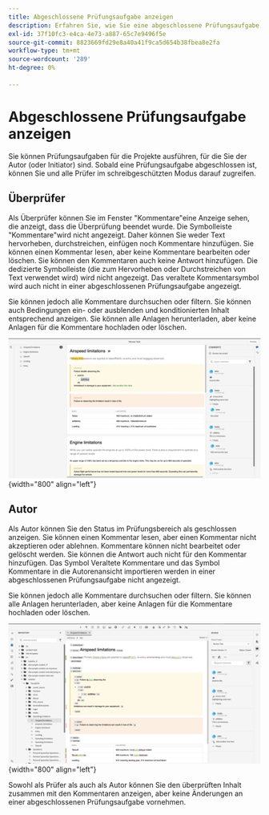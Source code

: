 ```yaml
---
title: Abgeschlossene Prüfungsaufgabe anzeigen
description: Erfahren Sie, wie Sie eine abgeschlossene Prüfungsaufgabe anzeigen.
exl-id: 37f10fc3-e4ca-4e73-a887-65c7e9496f5e
source-git-commit: 8823669fd29e8a40a41f9ca5d654b38fbea8e2fa
workflow-type: tm+mt
source-wordcount: '289'
ht-degree: 0%

---
```


# Abgeschlossene Prüfungsaufgabe anzeigen

Sie können Prüfungsaufgaben für die Projekte ausführen, für die Sie der Autor (oder Initiator) sind. Sobald eine Prüfungsaufgabe abgeschlossen ist, können Sie und alle Prüfer im schreibgeschützten Modus darauf zugreifen.

## Überprüfer

Als Überprüfer können Sie im Fenster &quot;Kommentare&quot;eine Anzeige sehen, die anzeigt, dass die Überprüfung beendet wurde. Die Symbolleiste &quot;Kommentare&quot;wird nicht angezeigt. Daher können Sie weder Text hervorheben, durchstreichen, einfügen noch Kommentare hinzufügen. Sie können einen Kommentar lesen, aber keine Kommentare bearbeiten oder löschen. Sie können den Kommentaren auch keine Antwort hinzufügen. Die dedizierte Symbolleiste (die zum Hervorheben oder Durchstreichen von Text verwendet wird) wird nicht angezeigt. Das veraltete Kommentarsymbol wird auch nicht in einer abgeschlossenen Prüfungsaufgabe angezeigt.

Sie können jedoch alle Kommentare durchsuchen oder filtern. Sie können auch Bedingungen ein- oder ausblenden und konditionierten Inhalt entsprechend anzeigen. Sie können alle Anlagen herunterladen, aber keine Anlagen für die Kommentare hochladen oder löschen.

![](images/complete-task-reviewer.png){width="800" align="left"}


## Autor

Als Autor können Sie den Status im Prüfungsbereich als geschlossen anzeigen. Sie können einen Kommentar lesen, aber einen Kommentar nicht akzeptieren oder ablehnen. Kommentare können nicht bearbeitet oder gelöscht werden. Sie können die Antwort auch nicht für den Kommentar hinzufügen. Das Symbol Veraltete Kommentare und das Symbol Kommentare in die Autorenansicht importieren werden in einer abgeschlossenen Prüfungsaufgabe nicht angezeigt.

Sie können jedoch alle Kommentare durchsuchen oder filtern. Sie können alle Anlagen herunterladen, aber keine Anlagen für die Kommentare hochladen oder löschen.

![](images/completed-task-author.png){width="800" align="left"}

Sowohl als Prüfer als auch als Autor können Sie den überprüften Inhalt zusammen mit den Kommentaren anzeigen, aber keine Änderungen an einer abgeschlossenen Prüfungsaufgabe vornehmen.
